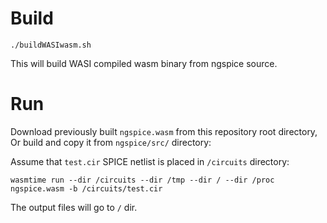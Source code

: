 # Build

```
./buildWASIwasm.sh
```

This will build WASI compiled wasm binary from ngspice source.

# Run

Download previously built `ngspice.wasm` from this repository root directory, Or build and copy it from `ngspice/src/` directory:

Assume that `test.cir` SPICE netlist is placed in `/circuits` directory:

```
wasmtime run --dir /circuits --dir /tmp --dir / --dir /proc ngspice.wasm -b /circuits/test.cir
```

The output files will go to `/` dir.
